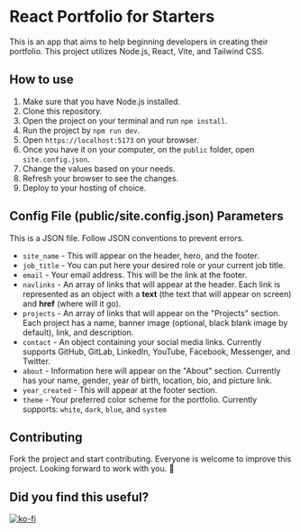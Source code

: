 # React Portfolio for Starters
This is an app that aims to help beginning developers in creating their portfolio. This project utilizes Node.js, React, Vite, and Tailwind CSS.

## How to use
1. Make sure that you have Node.js installed.
1. Clone this repository.
1. Open the project on your terminal and run `npm install`.
1. Run the project by `npm run dev`.
1. Open `https://localhost:5173` on your browser.
1. Once you have it on your computer, on the `public` folder, open `site.config.json`.
1. Change the values based on your needs.
1. Refresh your browser to see the changes.
1. Deploy to your hosting of choice.

## Config File (public/site.config.json) Parameters
This is a JSON file. Follow JSON conventions to prevent errors.
- `site_name` - This will appear on the header, hero, and the footer.
- `job_title` - You can put here your desired role or your current job title.
- `email` - Your email address. This will be the link at the footer.
- `navlinks` - An array of links that will appear at the header. Each link is represented as an object with a **text** (the text that will appear on screen) and **href** (where will it go).
- `projects` - An array of links that will appear on the "Projects" section. Each project has a name, banner image (optional, black blank image by default), link, and description.
- `contact` - An object containing your social media links. Currently supports GitHub, GitLab, LinkedIn, YouTube, Facebook, Messenger, and Twitter.
- `about` - Information here will appear on the "About" section. Currently has your name, gender, year of birth, location, bio, and picture link.
- `year_created` - This will appear at the footer section.
- `theme` - Your preferred color scheme for the portfolio. Currently supports: `white`, `dark`, `blue`, and `system`

## Contributing
Fork the project and start contributing. Everyone is welcome to improve this project. Looking forward to work with you. 🙏

## Did you find this useful?
[![ko-fi](https://www.ko-fi.com/img/donate_sm.png)](https://ko-fi.com/aebibtech)
